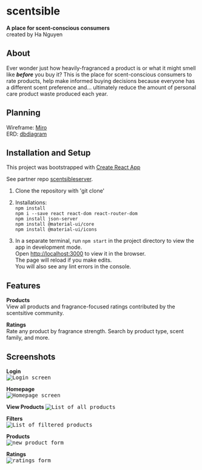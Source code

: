 # scentsible
**A place for scent-conscious consumers** <br/>
created by Ha Nguyen

## About
Ever wonder just how heavily-fragranced a product is or what it might smell like ***before*** you buy it? This is the place for scent-conscious consumers to rate products, help make informed buying decisions because everyone has a different scent preference and… ultimately reduce the amount of personal care product waste produced each year. 

## Planning
Wireframe: [Miro](https://res.cloudinary.com/djxxamywv/image/upload/v1607649907/github/miro_scentsible_vispli.png) <br/>
ERD: [dbdiagram](https://res.cloudinary.com/djxxamywv/image/upload/v1607700927/github/dbdiagram_scentsible_r0gnih.png) <br/>

## Installation and Setup
This project was bootstrapped with [Create React App](https://github.com/facebook/create-react-app)

See partner repo [scentsibleserver](https://github.com/justha/scentsibleserver).

1. Clone the repository with 'git clone' <br/>
1. Installations: <br/>
`npm install` <br />
`npm i --save react react-dom react-router-dom` <br />
`npm install json-server` <br />
`npm install @material-ui/core` <br />
`npm install @material-ui/icons` <br />

1. In a separate terminal, run `npm start` in the project directory to view the app in development mode.<br />
Open [http://localhost:3000](http://localhost:3000) to view it in the browser. <br />
The page will reload if you make edits. <br />
You will also see any lint errors in the console. <br />

## Features
**Products** <br/>
View all products and fragrance-focused ratings contributed by the scentsitive community. <br/>

**Ratings** <br/>
Rate any product by fragrance strength. Search by product type, scent family, and more. <br/>

## Screenshots
**Login** <br/>
<kbd><img src="https://res.cloudinary.com/djxxamywv/image/upload/v1615843217/scentsible/screenshots/login_rse1vf.png?raw=true" alt="Login screen"/></kbd>

**Homepage** <br/>
<kbd><img src="https://res.cloudinary.com/djxxamywv/image/upload/v1615843220/scentsible/screenshots/homepage_uvutl9.png?raw=true" alt="Homepage screen"/></kbd>
<br/>

**View Products** 
<kbd><img src="https://res.cloudinary.com/djxxamywv/image/upload/v1615843567/scentsible/screenshots/list_bfrwu1.png?raw=true" alt="List of all products"/></kbd>
<br/>

**Filters** <br/>
<kbd><img src="https://res.cloudinary.com/djxxamywv/image/upload/v1615843570/scentsible/screenshots/filters_uahwpv.png?raw=true" alt="List of filtered products"/></kbd>
<br/>

**Products** <br/>
<kbd><img src="https://res.cloudinary.com/djxxamywv/image/upload/v1615843592/scentsible/screenshots/products_zdvfdr.png?raw=true" alt="new product form"/></kbd>
<br/>

**Ratings** <br/>
<kbd><img src="https://res.cloudinary.com/djxxamywv/image/upload/v1615843595/scentsible/screenshots/ratings_r4dzqz.png?raw=true" alt="ratings form"/></kbd>
<br/>
